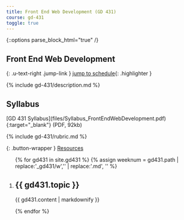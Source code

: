```yaml
---
title: Front End Web Development (GD 431)
course: gd-431
toggle: true
---
```


{::options parse_block_html="true" /}
<section>

Front End Web Development
=========================

{: .u-text-right .jump-link }
[jump to schedule](#week01){: .highlighter }

{% include gd-431/description.md %}

</section>

<section>

Syllabus
--------

<span class="highlighter">
[GD 431 Syllabus](files/Syllabus_FrontEndWebDevelopment.pdf){:target="_blank"} (PDF, 92kb)
</span>

{% include gd-431/rubric.md %}

{: .button-wrapper }
<a href="{{ site.baseurl }}{% link resources.md %}" class="button--bordered">
<span class="button__borders"></span>
Resources</a>

</section>

<ol class="u-list-reset schedule-list">
{% for gd431 in site.gd431 %}
{% assign weeknum = gd431.path | replace:'_gd431/w','' | replace:'.md', '' %}

  <li class="accordion-wrapper" id="week{{ weeknum }}">
    <h2 class="accordion-title{% if gd431.empty %} has-no-content js-content-toggle-ignore{% else %} js-trigger-content-toggle{% endif %}">
      {{ gd431.topic }}
    </h2>
    {{ gd431.content | markdownify }}
  </li>

{% endfor %}
</ol>
